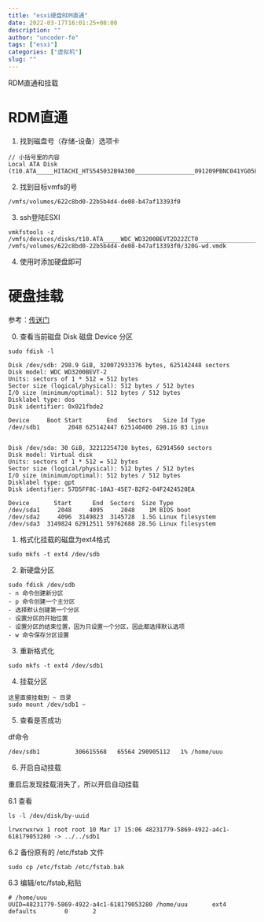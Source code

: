 ```yaml
---
title: "esxi硬盘RDM直通"
date: 2022-03-17T16:01:25+08:00
description: ""
author: "uncoder-fe"
tags: ["esxi"]
categories: ["虚拟机"]
slug: ""
---
```



RDM直通和挂载

<!-- more -->
# RDM直通
1. 找到磁盘号（存储-设备）选项卡

```
// 小括号里的内容
Local ATA Disk (t10.ATA_____HITACHI_HTS545032B9A300_________________091209PBNC041YG058GR
```

2. 找到目标vmfs的号

```
/vmfs/volumes/622c8bd0-22b5b4d4-de08-b47af13393f0
```
3. ssh登陆ESXI

```
vmkfstools -z /vmfs/devices/disks/t10.ATA_____WDC_WD3200BEVT2D22ZCT0________________________WD2DWX30AC9J7619 /vmfs/volumes/622c8bd0-22b5b4d4-de08-b47af13393f0/320G-wd.vmdk
```
4. 使用时添加硬盘即可


# 硬盘挂载

参考：[传送门](https://zhuanlan.zhihu.com/p/35774442)

0. 查看当前磁盘
Disk 磁盘
Device 分区
```
sudo fdisk -l

Disk /dev/sdb: 298.9 GiB, 320072933376 bytes, 625142448 sectors
Disk model: WDC WD3200BEVT-2
Units: sectors of 1 * 512 = 512 bytes
Sector size (logical/physical): 512 bytes / 512 bytes
I/O size (minimum/optimal): 512 bytes / 512 bytes
Disklabel type: dos
Disk identifier: 0x021fbde2

Device     Boot Start       End   Sectors   Size Id Type
/dev/sdb1        2048 625142447 625140400 298.1G 83 Linux


Disk /dev/sda: 30 GiB, 32212254720 bytes, 62914560 sectors
Disk model: Virtual disk    
Units: sectors of 1 * 512 = 512 bytes
Sector size (logical/physical): 512 bytes / 512 bytes
I/O size (minimum/optimal): 512 bytes / 512 bytes
Disklabel type: gpt
Disk identifier: 57D5FF8C-10A3-45E7-B2F2-04F2424520EA

Device       Start      End  Sectors  Size Type
/dev/sda1     2048     4095     2048    1M BIOS boot
/dev/sda2     4096  3149823  3145728  1.5G Linux filesystem
/dev/sda3  3149824 62912511 59762688 28.5G Linux filesystem
```

1. 格式化挂载的磁盘为ext4格式

```
sudo mkfs -t ext4 /dev/sdb
```

2. 新硬盘分区
```
sudo fdisk /dev/sdb
- n 命令创建新分区
- p 命令创建一个主分区
- 选择默认创建第一个分区
- 设置分区的开始位置
- 设置分区的结束位置，因为只设置一个分区，因此都选择默认选项
- w 命令保存分区设置
```

3. 重新格式化

```
sudo mkfs -t ext4 /dev/sdb1
```

4. 挂载分区

```
这里直接挂载到 ~ 目录
sudo mount /dev/sdb1 ~
```

5. 查看是否成功

df命令

```
/dev/sdb1          306615568   65564 290905112   1% /home/uuu
```

6. 开启自动挂载

重启后发现挂载消失了，所以开启自动挂载

6.1 查看
```
ls -l /dev/disk/by-uuid

lrwxrwxrwx 1 root root 10 Mar 17 15:06 48231779-5869-4922-a4c1-618179053280 -> ../../sdb1
```
6.2 备份原有的 /etc/fstab 文件
```
sudo cp /etc/fstab /etc/fstab.bak
```
6.3 编辑/etc/fstab,粘贴
```
# /home/uuu
UUID=48231779-5869-4922-a4c1-618179053280 /home/uuu       ext4    defaults        0       2
```
